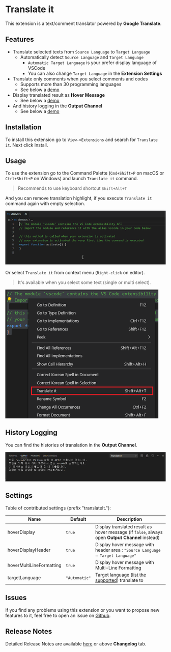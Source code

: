 # Translate it

This extension is a text/comment translator powered by **Google Translate**.

## Features

- Translate selected texts from `Source Language` to `Target Language`
    - Automatically detect `Source Language` and `Target Language`
        - `Automatic Target Language` is your prefer display language of VSCode
        - You can also change `Target Language` in the **Extension Settings**
- Translate only comments when you select comments and codes
    - Supports more than 30 programming languages
    - See below a [demo](#usage)
- Display translated result as **Hover Message**
    - See below a [demo](#usage)
- And history logging in the **Output Channel**
    - See below a [demo](#history-logging)

## Installation

To install this extension go to `View->Extensions` and search for `Translate it`. Next click Install.

## Usage

To use the extension go to the Command Palette (`Cmd+Shift+P` on macOS or `Ctrl+Shift+P` on Windows) and launch `Translate it` command.
> Recommends to use keyboard shortcut `Shift+Alt+T`

And you can remove translation highlight, if you execute `Translate it` command again with empty selection.

![Demo 1](./images/readme/demo1.gif)

Or select `Translate it` from context menu (`Right-click` on editor).
> It's available when you select some text (single or multi select).

![Demo 2](./images/readme/demo2.png)

## History Logging

You can find the histories of translation in the **Output Channel**.

![Demo 3](./images/readme/demo3.png)

## Settings

Table of contributed settings (prefix "translateIt."):

| Name                     | Default       | Description                                                                                            |
| ------------------------ | ------------- | ------------------------------------------------------------------------------------------------------ |
| hoverDisplay             | `true`        | Display translated result as hover message (if `false`, always open **Output Channel** instead)                                                                   |
| hoverDisplayHeader       | `true`        | Display hover message with header area : `"Source Language → Target Language"`                                  |
| hoverMultiLineFormatting | `true`        | Display hover message with Multi-Line Formatting                                                               |
| targetLanguage           | `"Automatic"` | Target language ([list the supported](https://cloud.google.com/translate/docs/languages)) translate to |

## Issues

If you find any problems using this extension or you want to propose new features to it, feel free to open an issue on [Github](https://github.com/phoihos/translate-it/issues).

## Release Notes

Detailed Release Notes are available [here](https://github.com/phoihos/translate-it/blob/master/CHANGELOG.md) or above **Changelog** tab.
